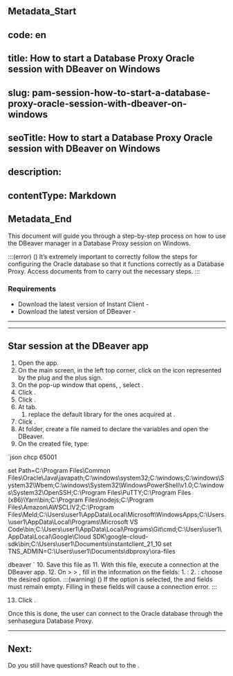 ## Metadata_Start 
## code: en
## title: How to start a Database Proxy Oracle session with DBeaver on Windows 
## slug: pam-session-how-to-start-a-database-proxy-oracle-session-with-dbeaver-on-windows 
## seoTitle: How to start a Database Proxy Oracle session with DBeaver on Windows 
## description:  
## contentType: Markdown 
## Metadata_End
This document will guide you through a step-by-step process on how to use the DBeaver manager in a Database Proxy session on Windows.

:::(error) ()
It’s extremely important to correctly follow the steps for configuring the Oracle database so that it functions correctly as a Database Proxy. Access documents from  to carry out the necessary steps.
:::


### Requirements

* Download the latest version of Instant Client - 
* Download the latest version of DBeaver - 
---

---
## Star session at the DBeaver app

1. Open the  app.
2. On the main screen, in the left top corner, click on the icon represented by the plug and the plus sign.
3. On the pop-up window that opens, , select .
4. Click .
5. Click . 
6. At  tab.
    1. replace the default library for the ones acquired at .
7. Click .
8. At  folder, create a file named  to declare the variables and open the DBeaver.
9. On the created file, type:
  
`json
chcp 65001 

set Path=C:\Program Files\Common Files\Oracle\Java\javapath;C:\windows\system32;C:\windows;C:\windows\System32\Wbem;C:\windows\System32\WindowsPowerShell\v1.0\;C:\windows\System32\OpenSSH\;C:\Program Files\PuTTY\;C:\Program Files (x86)\Yarn\bin\;C:\Program Files\nodejs\;C:\Program Files\Amazon\AWSCLIV2\;C:\Program Files\Meld\;C:\Users\user1\AppData\Local\Microsoft\WindowsApps;C:\Users\user1\AppData\Local\Programs\Microsoft VS Code\bin;C:\Users\user1\AppData\Local\Programs\Git\cmd;C:\Users\user1\AppData\Local\Google\Cloud SDK\google-cloud-sdk\bin;C:\Users\user1\Documents\instantclient_21_10 set TNS_ADMIN=C:\Users\user1\Documents\dbproxy\ora-files 

dbeaver
`
10. Save this file as 
11. With this file, execute a  connection at the DBeaver app.
12. On  >  > , fill in the information on the fields:
    1. : 
    2. : choose the desired option.
        :::(warning) ()
        If the  option is selected, the  and  fields must remain empty. Filling in these fields will cause a connection error.
        :::

13. Click .

Once this is done, the user can connect to the Oracle database through the senhasegura Database Proxy.

---
## Next:


Do you still have questions? Reach out to the .